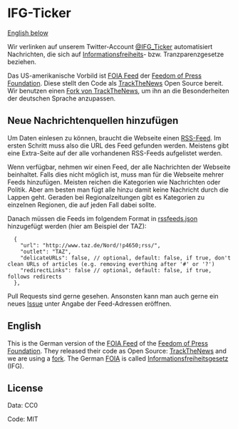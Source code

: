 # IFG-Ticker

[English below](#english)

Wir verlinken auf unserem Twitter-Account [@IFG_Ticker](https://twitter.com/IFG_Ticker) automatisiert Nachrichten, die sich auf
[Informationsfreiheits](https://de.wikipedia.org/wiki/Informationsfreiheitsgesetz)- bzw. Tranzparenzgesetze beziehen.

Das US-amerikanische Vorbild ist [FOIA Feed](https://twitter.com/FOIAFeed) der [Feedom of Press Foundation](https://freedom.press/). Diese stellt den Code als [TrackTheNews](https://github.com/freedomofpress/trackthenews) Open Source bereit. Wir benutzen einen [Fork von TrackTheNews](https://github.com/jfilter/track-the-news), um ihn an die Besonderheiten der deutschen Sprache anzupassen.

## Neue Nachrichtenquellen hinzufügen

Um Daten einlesen zu können, braucht die Webseite einen [RSS-Feed](<https://de.wikipedia.org/wiki/RSS_(Web-Feed)>). Im ersten Schritt muss also die URL des Feed gefunden werden. Meistens gibt eine Extra-Seite auf der alle vorhandenen RSS-Feeds aufgelistet werden.

Wenn verfügbar, nehmen wir einen Feed, der alle Nachrichten der Webseite beinhaltet. Falls dies nicht möglich ist, muss man für die Webseite mehrer Feeds hinzufügen. Meisten reichen die Kategorien wie Nachrichten oder Politik. Aber am besten man fügt alle hinzu damit keine Nachricht durch die Lappen geht. Geraden bei Regionalzeitungen gibt es Kategorien zu einzelnen Regionen, die auf jeden Fall dabei sollte.

Danach müssen die Feeds im folgendem Format in [rssfeeds.json](ttnconfig/rssfeeds.json) hinzugefügt werden (hier am Beispiel der TAZ):

```
  {
    "url": "http://www.taz.de/Nord/!p4650;rss/",
    "outlet": "TAZ",
    "delicateURLs": false, // optional, default: false, if true, don't clean URLs of articles (e.g. removing everthing after '#' or '?')
    "redirectLinks": false // optional, default: false, if true, follows redirects
  },
```

Pull Requests sind gerne gesehen. Ansonsten kann man auch gerne ein neues [Issue](https://github.com/jfilter/ifg-ticker/issues/new) unter Angabe der Feed-Adressen eröffnen.

## English

<a name="english"/>

This is the German version of the [FOIA Feed](https://twitter.com/FOIAFeed) of the [Feedom of Press Foundation](https://freedom.press/). They released their code as Open Source: [TrackTheNews](https://github.com/freedomofpress/trackthenews) and we are using a [fork](https://github.com/jfilter/track-the-news). The German [FOIA](<https://en.wikipedia.org/wiki/Freedom_of_Information_Act_(United_States)>) is called [Informationsfreiheitsgesetz](https://de.wikipedia.org/wiki/Informationsfreiheitsgesetz) (IFG).

## License

Data: CC0

Code: MIT
